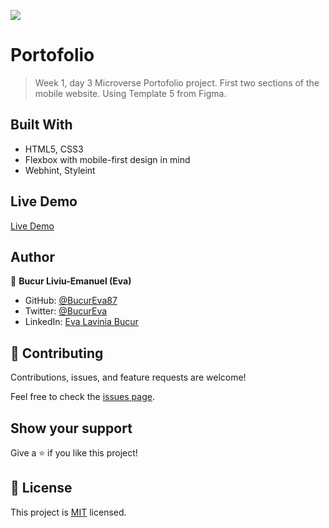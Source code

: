 ![](https://img.shields.io/badge/Microverse-blueviolet)

# Portofolio

> Week 1, day 3 Microverse Portofolio project.
First two sections of the mobile website.
Using Template 5 from Figma.


## Built With

- HTML5, CSS3
- Flexbox with mobile-first design in mind
- Webhint, Styleint

## Live Demo

[Live Demo](https://bucureva87.github.io/Portofolio/)
## Author

👤 **Bucur Liviu-Emanuel (Eva)**

- GitHub: [@BucurEva87](https://github.com/BucurEva87)
- Twitter: [@BucurEva](https://twitter.com/BucurEva)
- LinkedIn: [Eva Lavinia Bucur](https://www.linkedin.com/in/eva-lavinia-bucur-89626b1b7)

## 🤝 Contributing

Contributions, issues, and feature requests are welcome!

Feel free to check the [issues page](../../issues/).

## Show your support

Give a ⭐️ if you like this project!

## 📝 License

This project is [MIT](./LICENSE) licensed.
